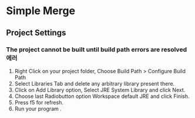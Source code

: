 ﻿# Simple Merge

## Project Settings

### The project cannot be built until build path errors are resolved 에러
1. Right Click on your project folder, Choose Build Path > Configure Build Path
2. Select Libraries Tab and delete any arbitrary library present there.
3. Click on Add Library option, Select JRE System Library and click Next.
4. Choose last Radiobutton option Workspace default JRE and click Finish.
5. Press f5 for refresh.
6. Run your program .

